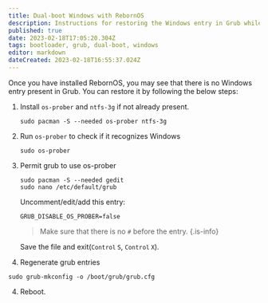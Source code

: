 ```yaml
---
title: Dual-boot Windows with RebornOS
description: Instructions for restoring the Windows entry in Grub while dual-booting Windows with RebornOS
published: true
date: 2023-02-18T17:05:20.304Z
tags: bootloader, grub, dual-boot, windows
editor: markdown
dateCreated: 2023-02-18T16:55:37.024Z
---
```


Once you have installed RebornOS, you may see that there is no Windows entry present in Grub. You can restore it by following the below steps:

1. Install `os-prober` and `ntfs-3g` if not already present.
	```
	sudo pacman -S --needed os-prober ntfs-3g 
	```

2. Run `os-prober` to check if it recognizes Windows
	```
	sudo os-prober
	```

3. Permit grub to use os-prober
	```
	sudo pacman -S --needed gedit
	sudo nano /etc/default/grub
	```
	Uncomment/edit/add this entry:
	```
	GRUB_DISABLE_OS_PROBER=false
	```
	> 	Make sure that there is no `#` before the entry. 
	{.is-info}

	Save the file and exit(<small><kbd>Control</kbd> <kbd>S</kbd></small>, <small><kbd>Control</kbd> <kbd>X</kbd></small>).

3. Regenerate grub entries 
```
sudo grub-mkconfig -o /boot/grub/grub.cfg
```

4. Reboot.